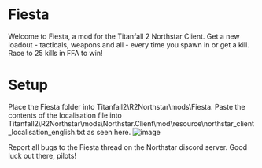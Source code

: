 # Fiesta
Welcome to Fiesta, a mod for the Titanfall 2 Northstar Client. Get a new loadout - tacticals, weapons and all - every time you spawn in or get a kill. Race to 25 kills in FFA to win!

# Setup
Place the Fiesta folder into Titanfall2\R2Northstar\mods\Fiesta. Paste the contents of the localisation file into Titanfall2\R2Northstar\mods\Northstar.Client\mod\resource\northstar_client_localisation_english.txt as seen here.
![image](https://user-images.githubusercontent.com/73127554/147880570-186824bb-6db5-47f0-b871-128372465d03.png)

Report all bugs to the Fiesta thread on the Northstar discord server. Good luck out there, pilots!
